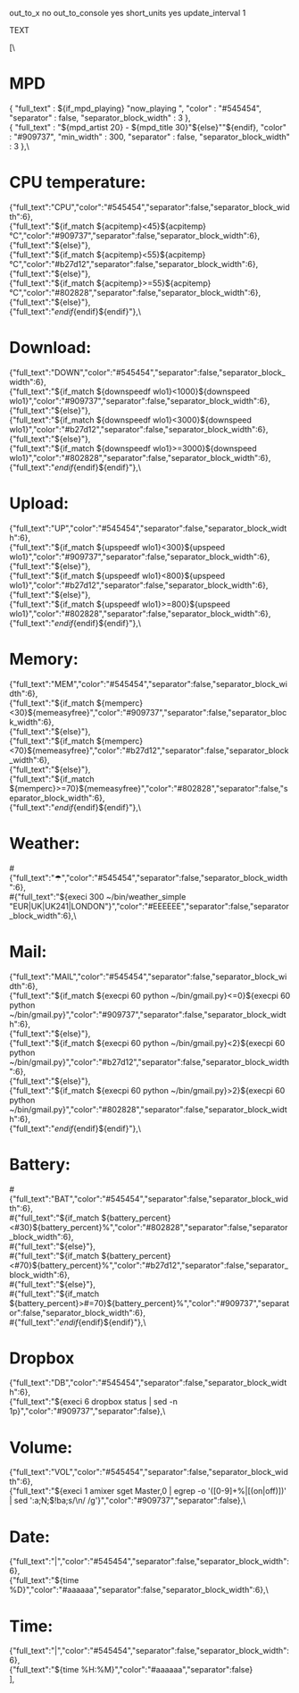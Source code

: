 out_to_x no
out_to_console yes
short_units yes
update_interval 1

TEXT

[\
# MPD
{ "full_text" : ${if_mpd_playing} "now_playing ", "color" : "\#545454", "separator" : false, "separator_block_width" : 3 },\
{ "full_text" : "${mpd_artist 20} - ${mpd_title 30}"${else}""${endif}, "color" : "\#909737", "min_width" : 300, "separator" : false, "separator_block_width" : 3 },\
# CPU temperature:
{"full_text":"CPU","color":"\#545454","separator":false,"separator_block_width":6},\
{"full_text":"${if_match ${acpitemp}<45}${acpitemp}°C","color":"\#909737","separator":false,"separator_block_width":6},\
{"full_text":"${else}"},\
{"full_text":"${if_match ${acpitemp}<55}${acpitemp}°C","color":"\#b27d12","separator":false,"separator_block_width":6},\
{"full_text":"${else}"},\
{"full_text":"${if_match ${acpitemp}>=55}${acpitemp}°C","color":"\#802828","separator":false,"separator_block_width":6},\
{"full_text":"${else}"},\
{"full_text":"${endif}${endif}${endif}"},\
# Download:
{"full_text":"DOWN","color":"\#545454","separator":false,"separator_block_width":6},\
{"full_text":"${if_match ${downspeedf wlo1}<1000}${downspeed wlo1}","color":"\#909737","separator":false,"separator_block_width":6},\
{"full_text":"${else}"},\
{"full_text":"${if_match ${downspeedf wlo1}<3000}${downspeed wlo1}","color":"\#b27d12","separator":false,"separator_block_width":6},\
{"full_text":"${else}"},\
{"full_text":"${if_match ${downspeedf wlo1}>=3000}${downspeed wlo1}","color":"\#802828","separator":false,"separator_block_width":6},\
{"full_text":"${endif}${endif}${endif}"},\
# Upload:
{"full_text":"UP","color":"\#545454","separator":false,"separator_block_width":6},\
{"full_text":"${if_match ${upspeedf wlo1}<300}${upspeed wlo1}","color":"\#909737","separator":false,"separator_block_width":6},\
{"full_text":"${else}"},\
{"full_text":"${if_match ${upspeedf wlo1}<800}${upspeed wlo1}","color":"\#b27d12","separator":false,"separator_block_width":6},\
{"full_text":"${else}"},\
{"full_text":"${if_match ${upspeedf wlo1}>=800}${upspeed wlo1}","color":"\#802828","separator":false,"separator_block_width":6},\
{"full_text":"${endif}${endif}${endif}"},\
# Memory:
{"full_text":"MEM","color":"\#545454","separator":false,"separator_block_width":6},\
{"full_text":"${if_match ${memperc}<30}${memeasyfree}","color":"\#909737","separator":false,"separator_block_width":6},\
{"full_text":"${else}"},\
{"full_text":"${if_match ${memperc}<70}${memeasyfree}","color":"\#b27d12","separator":false,"separator_block_width":6},\
{"full_text":"${else}"},\
{"full_text":"${if_match ${memperc}>=70}${memeasyfree}","color":"\#802828","separator":false,"separator_block_width":6},\
{"full_text":"${endif}${endif}${endif}"},\
# Weather:
#{"full_text":"☂","color":"\#545454","separator":false,"separator_block_width":6},\
#{"full_text":"${execi 300 ~/bin/weather_simple "EUR|UK|UK241|LONDON"}","color":"\#EEEEEE","separator":false,"separator_block_width":6},\
# Mail:
{"full_text":"MAIL","color":"\#545454","separator":false,"separator_block_width":6},\
{"full_text":"${if_match ${execpi 60 python ~/bin/gmail.py}<=0}${execpi 60 python ~/bin/gmail.py}","color":"\#909737","separator":false,"separator_block_width":6},\
{"full_text":"${else}"},\
{"full_text":"${if_match ${execpi 60 python ~/bin/gmail.py}<2}${execpi 60 python ~/bin/gmail.py}","color":"\#b27d12","separator":false,"separator_block_width":6},\
{"full_text":"${else}"},\
{"full_text":"${if_match ${execpi 60 python ~/bin/gmail.py}>2}${execpi 60 python ~/bin/gmail.py}","color":"\#802828","separator":false,"separator_block_width":6},\
{"full_text":"${endif}${endif}${endif}"},\
# Battery:
#{"full_text":"BAT","color":"\#545454","separator":false,"separator_block_width":6},\
#{"full_text":"${if_match ${battery_percent}<#30}${battery_percent}%","color":"\#802828","separator":false,"separator_block_width":6},\
#{"full_text":"${else}"},\
#{"full_text":"${if_match ${battery_percent}<#70}${battery_percent}%","color":"\#b27d12","separator":false,"separator_block_width":6},\
#{"full_text":"${else}"},\
#{"full_text":"${if_match ${battery_percent}>#=70}${battery_percent}%","color":"\#909737","separator":false,"separator_block_width":6},\
#{"full_text":"${endif}${endif}${endif}"},\
# Dropbox
{"full_text":"DB","color":"\#545454","separator":false,"separator_block_width":6},\
{"full_text":"${execi 6 dropbox status | sed -n 1p}","color":"\#909737","separator":false},\
# Volume:
{"full_text":"VOL","color":"\#545454","separator":false,"separator_block_width":6},\
{"full_text":"${execi 1 amixer sget Master,0 | egrep -o '([0-9]+%|\[(on|off)\])' | sed ':a;N;$!ba;s/\n/ /g'}","color":"\#909737","separator":false},\
# Date:
{"full_text":"|","color":"\#545454","separator":false,"separator_block_width":6},\
{"full_text":"${time %D}","color":"\#aaaaaa","separator":false,"separator_block_width":6},\
# Time:
{"full_text":"|","color":"\#545454","separator":false,"separator_block_width":6},\
{"full_text":"${time %H:%M}","color":"\#aaaaaa","separator":false}\
],
